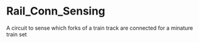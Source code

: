 # Rail_Conn_Sensing
A circuit to sense which forks of a train track are connected for a minature train set
